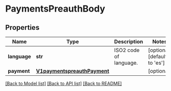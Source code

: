 # PaymentsPreauthBody

## Properties
Name | Type | Description | Notes
------------ | ------------- | ------------- | -------------
**language** | **str** | ISO2 code of language. | [optional] [default to 'es']
**payment** | [**V1paymentspreauthPayment**](V1paymentspreauthPayment.md) |  | [optional] 

[[Back to Model list]](../README.md#documentation-for-models) [[Back to API list]](../README.md#documentation-for-api-endpoints) [[Back to README]](../README.md)

